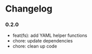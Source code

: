 # Changelog

### 0.2.0

-   feat(fs): add YAML helper functions
-   chore: update dependencies
-   chore: clean up code
